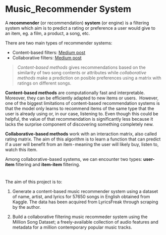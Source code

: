 # Music_Recommender System


A **recommender** (or recommendation) **system** (or engine) is a filtering system which aim is to predict a rating or preference a user would give to an item, eg. a film, a product, a song, etc.
  
There are two main types of recommender systems:

- Content-based filters: [Medium post](https://medium.com/@meinzaugarat/the-abc-of-building-a-music-recommender-system-part-i-230e99da9cad)
- Collaborative filters: [Medium post](https://medium.com/@meinzaugarat/the-abc-of-building-a-music-recommender-system-part-ii-65ec3900d19f)

> *Content-based methods* gives recommendations based on the similarity of two song contents or attributes while 
> *collaborative methods* make a prediction on posible preferences using a matrix with ratings on different songs.

**Content-based methods** are computationally fast and interpretable. Moreover, they can be efficiently adapted to new items or users. 
However, one of the biggest limitations of content-based recommendation systems is that the model only learns to recommend items of the same type that the user is already using or, in our case, listening to. Even though this could be helpful, the value of that recommendation is significantly less because it lacks the surprise component of discovering something completely new.

**Collaborative-based methods** work with an interaction matrix, also called rating matrix. The aim of this algorithm is to learn a function that can predict if a user will benefit from an item - meaning the user will likely buy, listen to, watch this item.

Among collaborative-based systems, we can encounter two types: **user-item** filtering and **item-item** filtering. 

#

The aim of this project is to:

1) Generate a content-based music recommender system using a dataset of name, artist, and lyrics for 57650 songs in English obtained from Kaggle. The data has been acquired from LyricsFreak through scraping by the author.

2) Build a collaborative filtering music recommeder system using the Million Song Dataset; a freely-available collection of audio features and metadata for a million contemporary popular music tracks.

#
